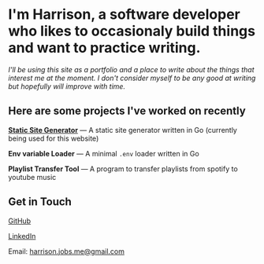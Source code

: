 # I'm Harrison, a software developer who likes to occasionaly build things and want to practice writing.

*I'll be using this site as a portfolio and a place to write about the things that interest me at the moment. I don't consider myself to be any good at writing but hopefully will improve with time.*

## Here are some projects I've worked on recently

[**Static Site Generator**](https://github.com/harrison-blake/lighthouse) — A static site generator written in Go (currently being used for this website)

**Env variable Loader** — A minimal `.env` loader written in Go

**Playlist Transfer Tool** — A program to transfer playlists from spotify to youtube music

## Get in Touch

[GitHub](https://github.com/harrison-blake)

[LinkedIn](https://www.linkedin.com/in/harrison-blake/)

Email: harrison.jobs.me@gmail.com
